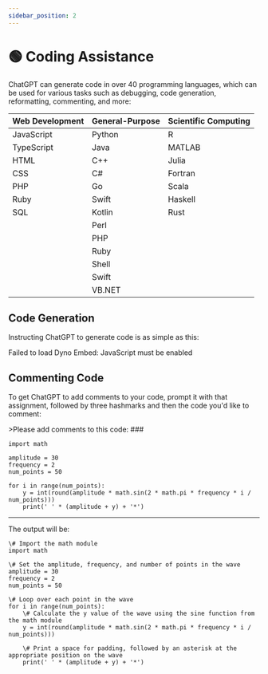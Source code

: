 ```yaml
---
sidebar_position: 2
---
```


# 🟢 Coding Assistance

ChatGPT can generate code in over 40 programming languages, which can be used for various tasks such as debugging, code generation, reformatting, commenting, and more:

| Web Development | General-Purpose | Scientific Computing |
| --------------- | --------------- | -------------------- |
| JavaScript      | Python          | R                    |
| TypeScript      | Java            | MATLAB               |
| HTML            | C++             | Julia                |
| CSS             | C#              | Fortran              |
| PHP             | Go              | Scala                |
| Ruby            | Swift           | Haskell              |
| SQL             | Kotlin          | Rust                 |
|                 | Perl            |                      |
|                 | PHP             |                      |
|                 | Ruby            |                      |
|                 | Shell           |                      |
|                 | Swift           |                      |
|                 | VB.NET          |                      |

## Code Generation
Instructing ChatGPT to generate code is as simple as this:
<div 
trydyno-embed="" 
openai-model="text-davinci-003" 
initial-prompt="Act as a junior Python programmer. Please generate the Python code to output a single cycle of a sine wave using text characters and newlines." 
initial-response="import math\n\namplitude = 10\nfrequency = 10\nnum_points = 100\n\nfor i in range(num_points):\n    y = int(round(amplitude * math.sin(2 * math.pi * frequency * i / num_points)))\n    print(' ' * (amplitude + y) + '*')\n" 
max-tokens="256" 
box-rows="3" 
model-temp="0.7" 
top-p="1">
    <noscript>Failed to load Dyno Embed: JavaScript must be enabled</noscript>
</div>

## Commenting Code
To get ChatGPT to add comments to your code, prompt it with that assignment, followed by three hashmarks and then the code you'd like to comment:

\>Please add comments to this code:
\#\#\#
```
import math

amplitude = 30
frequency = 2
num_points = 50

for i in range(num_points):
    y = int(round(amplitude * math.sin(2 * math.pi * frequency * i / num_points)))
    print(' ' * (amplitude + y) + '*')
```
---
The output will be:
```
\# Import the math module
import math

\# Set the amplitude, frequency, and number of points in the wave
amplitude = 30
frequency = 2
num_points = 50

\# Loop over each point in the wave
for i in range(num_points):
    \# Calculate the y value of the wave using the sine function from the math module
    y = int(round(amplitude * math.sin(2 * math.pi * frequency * i / num_points)))
    
    \# Print a space for padding, followed by an asterisk at the appropriate position on the wave
    print(' ' * (amplitude + y) + '*')
```
